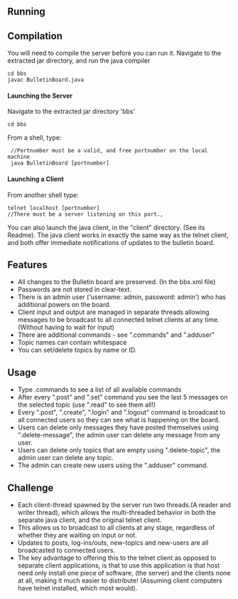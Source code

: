 ## Running
## Compilation
You will need to compile the server before you can run it.
Navigate to the extracted jar directory, and run the java compiler

    cd bbs
    javac BulletinBoard.java

#### Launching the Server
Navigate to the extracted jar directory 'bbs'

    cd bbs

From a shell, type:

     //Portnumber must be a valid, and free portnumber on the local machine
     java BulletinBoard [portnumber]

#### Launching a Client
From another shell type:

    telnet localhost [portnumber]
    //There must be a server listening on this port.,

You can also launch the java client, in the "client" directory. (See its Readme).
The java client works in exactly the same way as the telnet client, and both offer
immediate notifications of updates to the bulletin board.

## Features
* All changes to the Bulletin board are preserved. (In the bbs.xml file)
* Passwords are not stored in clear-text.
* There is an admin user ('username: admin, password: admin') who has additional powers on the board.
* Client input and output are managed in separate threads allowing messages to be broadcast to all connected telnet clients at any time. (Without having to wait for input)
* There are additional commands - see ".commands" and ".adduser"
* Topic names can contain whitespace
* You can set/delete topics by name or ID.

## Usage
* Type .commands to see a list of all available commands
* After every ".post" and ".set" command you see the last 5 messages on the selected topic (use ".read" to see them all!)
* Every ".post", ".create", ".login" and ".logout" command is broadcast to all connected users so they can see what is happening on the board.
* Users can delete only messages they have posted themselves using ".delete-message", the admin user can delete any message from any user.
* Users can delete only topics that are empty using ".delete-topic", the admin user can delete any topic.
* The admin can create new users using the ".adduser" command.

## Challenge
* Each client-thread spawned by the server run two threads.(A reader and writer thread),  which allows the multi-threaded behavior
in both the separate java client, and the original telnet client.
* This allows us to broadcast to all clients at any stage, regardless of whether they are waiting on input or not.
* Updates to posts, log-ins/outs, new-topics and new-users are all broadcasted to connected users.
* The key advantage to offering this to the telnet client as opposed to separate client applications, is that to use this application is that host need only install one piece of software, (the server) and the clients none at all, making it much easier to distribute! (Assuming client computers have telnet installed, which most would).


